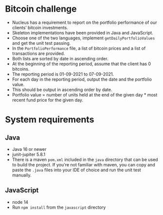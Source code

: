 # Bitcoin challenge

* Nucleus has a requirement to report on the portfolio performance of our clients’ bitcoin investments.
* Skeleton implementations have been provided in Java and JavaScript.
* Choose one of the two languages, implement `getDailyPortfolioValues` and get the unit test passing.
* In the `PortfolioPerformance` file, a list of bitcoin prices and a list of transactions are provided.
* Both lists are sorted by date in ascending order.
* At the beginning of the reporting period, assume that the client has 0 bitcoins.
* The reporting period is 01-09-2021 to 07-09-2021.
* For each day in the reporting period, output the date and the portfolio value.
* This should be output in ascending order by date.
* Portfolio value = number of units held at the end of the given day * most recent fund price for the given day.

# System requirements

## Java
* Java 16 or newer
* junit-jupiter 5.8.1
* There is a maven `pom.xml` included in the `java` directory that can be used to build the project. If you're not familiar with maven, you can copy and paste the `.java` files into your IDE of choice and run the unit test manually.

## JavaScript
* node 14
* Run `npm install` from the `javascript` directory
